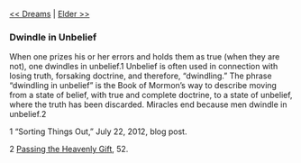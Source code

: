 [<< Dreams](Dreams.md)  |  [Elder >>](Elder.md)

### Dwindle in Unbelief
When one prizes his or her errors and holds them as true (when they are not), one dwindles in unbelief.1 Unbelief is often used in connection with losing truth, forsaking doctrine, and therefore, “dwindling.” The phrase “dwindling in unbelief” is the Book of Mormon’s way to describe moving from a state of belief, with true and complete doctrine, to a state of unbelief, where the truth has been discarded. Miracles end because men dwindle in unbelief.2



1 “Sorting Things Out,” July 22, 2012, blog post.


2
[Passing the Heavenly Gift](#), 52.